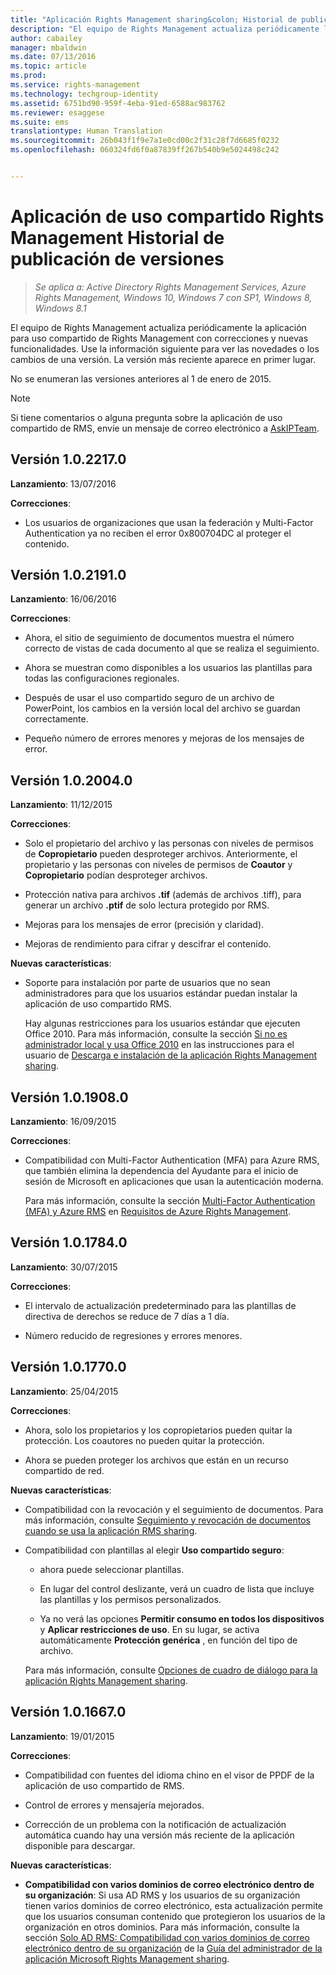 ```yaml
---
title: "Aplicación Rights Management sharing&colon; Historial de publicación de versiones | Azure RMS"
description: "El equipo de Rights Management actualiza periódicamente la aplicación para uso compartido de Rights Management con correcciones y nuevas funcionalidades. Use la información siguiente para ver las novedades o los cambios de una versión. La versión más reciente aparece en primer lugar."
author: cabailey
manager: mbaldwin
ms.date: 07/13/2016
ms.topic: article
ms.prod: 
ms.service: rights-management
ms.technology: techgroup-identity
ms.assetid: 6751bd90-959f-4eba-91ed-6588ac983762
ms.reviewer: esaggese
ms.suite: ems
translationtype: Human Translation
ms.sourcegitcommit: 26b043f1f9e7a1e0cd00c2f31c28f7d6685f0232
ms.openlocfilehash: 060324fd6f0a87839ff267b540b9e5024498c242


---
```


# Aplicación de uso compartido Rights Management Historial de publicación de versiones

>*Se aplica a: Active Directory Rights Management Services, Azure Rights Management, Windows 10, Windows 7 con SP1, Windows 8, Windows 8.1*

El equipo de Rights Management actualiza periódicamente la aplicación para uso compartido de Rights Management con correcciones y nuevas funcionalidades. Use la información siguiente para ver las novedades o los cambios de una versión. La versión más reciente aparece en primer lugar.

No se enumeran las versiones anteriores al 1 de enero de 2015.

> [!NOTE]
> Si tiene comentarios o alguna pregunta sobre la aplicación de uso compartido de RMS, envíe un mensaje de correo electrónico a [AskIPTeam](mailto:AskIPTeam@microsoft.com?subject=RMS%20sharing%20app:%20Feedback%20or%20question).

## Versión 1.0.2217.0

**Lanzamiento**: 13/07/2016

**Correcciones**:

- Los usuarios de organizaciones que usan la federación y Multi-Factor Authentication ya no reciben el error 0x800704DC al proteger el contenido.



## Versión 1.0.2191.0
**Lanzamiento**: 16/06/2016

**Correcciones**:

- Ahora, el sitio de seguimiento de documentos muestra el número correcto de vistas de cada documento al que se realiza el seguimiento.

- Ahora se muestran como disponibles a los usuarios las plantillas para todas las configuraciones regionales.

- Después de usar el uso compartido seguro de un archivo de PowerPoint, los cambios en la versión local del archivo se guardan correctamente.

- Pequeño número de errores menores y mejoras de los mensajes de error.


## Versión 1.0.2004.0
**Lanzamiento**: 11/12/2015

**Correcciones**:

-   Solo el propietario del archivo y las personas con niveles de permisos de **Copropietario** pueden desproteger archivos. Anteriormente, el propietario y las personas con niveles de permisos de **Coautor** y **Copropietario** podían desproteger archivos.

-   Protección nativa para archivos **.tif** (además de archivos .tiff), para generar un archivo **.ptif** de solo lectura protegido por RMS.

-   Mejoras para los mensajes de error (precisión y claridad).

-   Mejoras de rendimiento para cifrar y descifrar el contenido.

**Nuevas características**:

-   Soporte para instalación por parte de usuarios que no sean administradores para que los usuarios estándar puedan instalar la aplicación de uso compartido RMS.

    Hay algunas restricciones para los usuarios estándar que ejecuten Office 2010. Para más información, consulte la sección [Si no es administrador local y usa Office 2010](install-sharing-app.md#if-you-are-not-a-local-administrator-and-use-office-2010) en las instrucciones para el usuario de [Descarga e instalación de la aplicación Rights Management sharing](install-sharing-app.md).

## Versión 1.0.1908.0
**Lanzamiento**: 16/09/2015

**Correcciones**:

-   Compatibilidad con Multi-Factor Authentication (MFA) para Azure RMS, que también elimina la dependencia del Ayudante para el inicio de sesión de Microsoft en aplicaciones que usan la autenticación moderna.

    Para más información, consulte la sección [Multi-Factor Authentication (MFA) y Azure RMS](../get-started/requirements-azure-ad.md#multi-factor-authentication-mfa-and-azure-rms) en [Requisitos de Azure Rights Management](../get-started/requirements-azure-rms.md).

## Versión 1.0.1784.0
**Lanzamiento**: 30/07/2015

**Correcciones**:

-   El intervalo de actualización predeterminado para las plantillas de directiva de derechos se reduce de 7 días a 1 día.

-   Número reducido de regresiones y errores menores.

## Versión 1.0.1770.0
**Lanzamiento**: 25/04/2015

**Correcciones**:

-   Ahora, solo los propietarios y los copropietarios pueden quitar la protección. Los coautores no pueden quitar la protección.

-   Ahora se pueden proteger los archivos que están en un recurso compartido de red.

**Nuevas características**:

-   Compatibilidad con la revocación y el seguimiento de documentos. Para más información, consulte [Seguimiento y revocación de documentos cuando se usa la aplicación RMS sharing](sharing-app-track-revoke.md).

-   Compatibilidad con plantillas al elegir **Uso compartido seguro**:

    -   ahora puede seleccionar plantillas.

    -   En lugar del control deslizante, verá un cuadro de lista que incluye las plantillas y los permisos personalizados.

    -   Ya no verá las opciones **Permitir consumo en todos los dispositivos** y **Aplicar restricciones de uso**. En su lugar, se activa automáticamente **Protección genérica** , en función del tipo de archivo.

    Para más información, consulte [Opciones de cuadro de diálogo para la aplicación Rights Management sharing](sharing-app-dialog-box.md).

## Versión 1.0.1667.0
**Lanzamiento**: 19/01/2015

**Correcciones**:

-   Compatibilidad con fuentes del idioma chino en el visor de PPDF de la aplicación de uso compartido de RMS.

-   Control de errores y mensajería mejorados.

-   Corrección de un problema con la notificación de actualización automática cuando hay una versión más reciente de la aplicación disponible para descargar.

**Nuevas características**:

-   **Compatibilidad con varios dominios de correo electrónico dentro de su organización**: Si usa AD RMS y los usuarios de su organización tienen varios dominios de correo electrónico, esta actualización permite que los usuarios consuman contenido que protegieron los usuarios de la organización en otros dominios. Para más información, consulte la sección [Solo AD RMS: Compatibilidad con varios dominios de correo electrónico dentro de su organización](sharing-app-admin-guide.md#ad-rms-only-support-for-multiple-email-domains-within-your-organization) de la [Guía del administrador de la aplicación Microsoft Rights Management sharing](sharing-app-admin-guide.md).




<!--HONumber=Aug16_HO4-->


